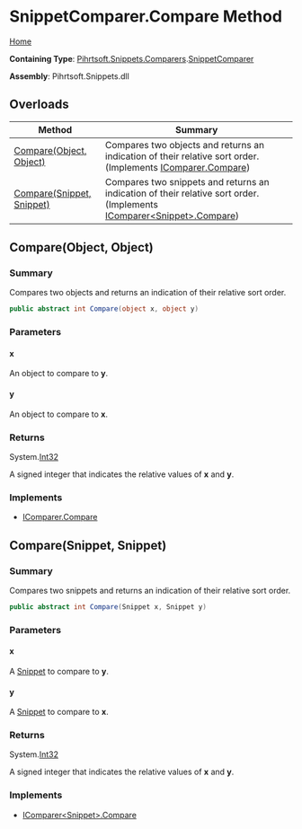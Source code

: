 <a name="_top"></a>

# SnippetComparer\.Compare Method

[Home](../../../../../README.md#_top)

**Containing Type**: [Pihrtsoft.Snippets.Comparers](../../README.md#_top)\.[SnippetComparer](../README.md#_top)

**Assembly**: Pihrtsoft\.Snippets\.dll

## Overloads

| Method | Summary |
| ------ | ------- |
| [Compare(Object, Object)](#Pihrtsoft_Snippets_Comparers_SnippetComparer_Compare_System_Object_System_Object_) | Compares two objects and returns an indication of their relative sort order\. \(Implements [IComparer.Compare](https://docs.microsoft.com/en-us/dotnet/api/system.collections.icomparer.compare)\) |
| [Compare(Snippet, Snippet)](#Pihrtsoft_Snippets_Comparers_SnippetComparer_Compare_Pihrtsoft_Snippets_Snippet_Pihrtsoft_Snippets_Snippet_) | Compares two snippets and returns an indication of their relative sort order\. \(Implements [IComparer\<Snippet>.Compare](https://docs.microsoft.com/en-us/dotnet/api/system.collections.generic.icomparer-1.compare)\) |

## Compare\(Object, Object\) <a name="Pihrtsoft_Snippets_Comparers_SnippetComparer_Compare_System_Object_System_Object_"></a>

### Summary

Compares two objects and returns an indication of their relative sort order\.

```csharp
public abstract int Compare(object x, object y)
```

### Parameters

#### x

An object to compare to **y**\.

#### y

An object to compare to **x**\.

### Returns

System\.[Int32](https://docs.microsoft.com/en-us/dotnet/api/system.int32)

A signed integer that indicates the relative values of **x** and **y**\.

### Implements

* [IComparer.Compare](https://docs.microsoft.com/en-us/dotnet/api/system.collections.icomparer.compare)

## Compare\(Snippet, Snippet\) <a name="Pihrtsoft_Snippets_Comparers_SnippetComparer_Compare_Pihrtsoft_Snippets_Snippet_Pihrtsoft_Snippets_Snippet_"></a>

### Summary

Compares two snippets and returns an indication of their relative sort order\.

```csharp
public abstract int Compare(Snippet x, Snippet y)
```

### Parameters

#### x

A [Snippet](../../../Snippet/README.md#_top) to compare to **y**\.

#### y

A [Snippet](../../../Snippet/README.md#_top) to compare to **x**\.

### Returns

System\.[Int32](https://docs.microsoft.com/en-us/dotnet/api/system.int32)

A signed integer that indicates the relative values of **x** and **y**\.

### Implements

* [IComparer\<Snippet>.Compare](https://docs.microsoft.com/en-us/dotnet/api/system.collections.generic.icomparer-1.compare)
